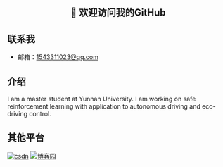 <h2 align="center">👋 欢迎访问我的GitHub</h2>

## 联系我
 - 邮箱：1543311023@qq.com

## 介绍
I am a master student at Yunnan University. I am working on safe reinforcement learning with application to autonomous driving and eco-driving control.

## 其他平台
<p align="left">
  <a href="https://blog.csdn.net/weixin_43720225"><img src="https://img.shields.io/badge/CSDN-red" alt="csdn"></a>
  <a href="https://home.cnblogs.com/u/2305674/"><img src="https://img.shields.io/badge/博客园-blue" alt="博客园"></a>
</p>
